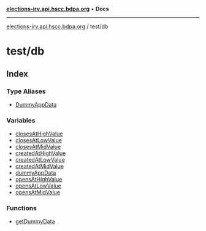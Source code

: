 [**elections-irv.api.hscc.bdpa.org**](../../README.md) • **Docs**

***

[elections-irv.api.hscc.bdpa.org](../../README.md) / test/db

# test/db

## Index

### Type Aliases

- [DummyAppData](type-aliases/DummyAppData.md)

### Variables

- [closesAtHighValue](variables/closesAtHighValue.md)
- [closesAtLowValue](variables/closesAtLowValue.md)
- [closesAtMidValue](variables/closesAtMidValue.md)
- [createdAtHighValue](variables/createdAtHighValue.md)
- [createdAtLowValue](variables/createdAtLowValue.md)
- [createdAtMidValue](variables/createdAtMidValue.md)
- [dummyAppData](variables/dummyAppData.md)
- [opensAtHighValue](variables/opensAtHighValue.md)
- [opensAtLowValue](variables/opensAtLowValue.md)
- [opensAtMidValue](variables/opensAtMidValue.md)

### Functions

- [getDummyData](functions/getDummyData.md)

